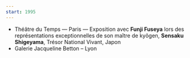 ```yaml
---
start: 1995
---
```


- Théâtre du Temps — Paris — Exposition avec **Funji Fuseya** lors des représentations exceptionnelles de son maître de kyôgen, **Sensaku Shigeyama**, Trésor National Vivant, Japon
- Galerie Jacqueline Betton – Lyon
